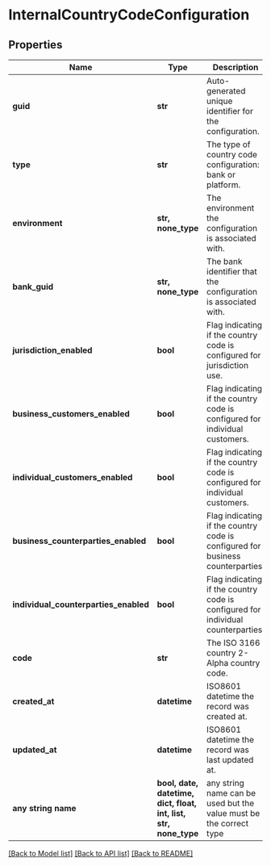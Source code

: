 # InternalCountryCodeConfiguration


## Properties
Name | Type | Description | Notes
------------ | ------------- | ------------- | -------------
**guid** | **str** | Auto-generated unique identifier for the configuration. | [optional] 
**type** | **str** | The type of country code configuration: bank or platform. | [optional] 
**environment** | **str, none_type** | The environment the configuration is associated with. | [optional] 
**bank_guid** | **str, none_type** | The bank identifier that the configuration is associated with. | [optional] 
**jurisdiction_enabled** | **bool** | Flag indicating if the country code is configured for jurisdiction use. | [optional] 
**business_customers_enabled** | **bool** | Flag indicating if the country code is configured for individual customers. | [optional] 
**individual_customers_enabled** | **bool** | Flag indicating if the country code is configured for individual customers. | [optional] 
**business_counterparties_enabled** | **bool** | Flag indicating if the country code is configured for business counterparties. | [optional] 
**individual_counterparties_enabled** | **bool** | Flag indicating if the country code is configured for individual counterparties. | [optional] 
**code** | **str** | The ISO 3166 country 2-Alpha country code. | [optional] 
**created_at** | **datetime** | ISO8601 datetime the record was created at. | [optional] 
**updated_at** | **datetime** | ISO8601 datetime the record was last updated at. | [optional] 
**any string name** | **bool, date, datetime, dict, float, int, list, str, none_type** | any string name can be used but the value must be the correct type | [optional]

[[Back to Model list]](../README.md#documentation-for-models) [[Back to API list]](../README.md#documentation-for-api-endpoints) [[Back to README]](../README.md)


